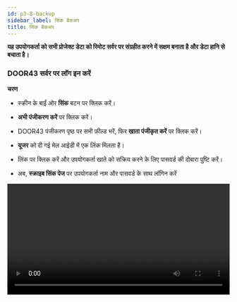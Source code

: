 ```yaml
---
id: p3-8-backup
sidebar_label: सिंक बैकअप
title: सिंक बैकअप
---
```


**यह उपयोगकर्ता को सभी प्रोजेक्ट डेटा को रिमोट सर्वर पर संग्रहीत करने में सक्षम बनाता है और डेटा हानि से बचाता है।**

### DOOR43 सर्वर पर लॉग इन करें ###

 

**चरण**

- स्क्रीन के बाईं ओर **सिंक** बटन पर क्लिक करें।
  
- **अभी पंजीकरण करें** पर क्लिक करें।
- DOOR43 पंजीकरण पृष्ठ पर सभी फ़ील्ड भरें, फिर **खाता पंजीकृत करें** पर क्लिक करें।
- **यूजर** को दी गई मेल आईडी में एक लिंक मिलता है।
- लिंक पर क्लिक करें और उपयोगकर्ता खाते को सक्रिय करने के लिए पासवर्ड की दोबारा पुष्टि करें।
- अब, **स्क्राइब सिंक पेज** पर उपयोगकर्ता नाम और पासवर्ड के साथ लॉगिन करें
<video controls src="/0.5.5/en-Logintotheserver.mov" width="100%" type="video/mov"/>

<p><h2></h2></p>

### क्लाउड सिंक ###
**चरण**

- अपने DOOR 43 खाते तक पहुंचने के लिए एक वैध उपयोगकर्ता नाम और पासवर्ड दर्ज करें।
- **सिंक** फलक से उस प्रोजेक्ट का चयन करें जिस पर आप काम करना चाहते हैं।
- वांछित प्रोजेक्ट का चयन करने के बाद सिंक फलक पर **क्लाउड सिंक** बटन पर क्लिक करें।
- एक प्रगति पट्टी दिखाई देगी, जो **सिंक** प्रक्रिया की स्थिति और पूर्णता दिखाएगी।
- एक बार प्रोजेक्ट सफलतापूर्वक सिंक हो जाने पर, इसे **क्लाउड प्रोजेक्ट्स** फलक के नीचे सूचीबद्ध किया जाएगा।

<video controls src="/0.5.5/en-cloudsync.mov" width="100%" type="video/mp4"/>

### सर्वर से प्रोजेक्ट को मर्ज करते समय एक बैकअप बनाना ###

**<i>यह प्रोजेक्ट प्रबंधकों और प्रशासकों के लिए है।</i>**

**चरण**

- सिस्टम सेटिंग में **Appdata** फ़ोल्डर में जाएँ।
- अपने प्रोजेक्ट बैकअप फ़ोल्डर को खोलें ताकि आप अपने बैकअप्स देख सकें।
- पिछले डेटा को पुनर्प्राप्त करने के लिए, डेटा को प्रोजेक्ट फ़ोल्डर में कॉपी और पेस्ट करें।
<video controls src="/assets/backups.mov" width="100%" type="video/mov"/>
<p> </p>

### टिप्पणी ###
  - जब हम **सिंक** मर्ज ऑपरेशन करते हैं, तो बैकअप फ़ोल्डर में एक बैकअप जोड़ा जाता है, और वर्तमान में बैकअप की अधिकतम संख्या 5 है, पुराने बैकअप को सूची से बाहर कर दिया जाता है।
  - प्रोजेक्ट को स्क्राइब में वापस आयात करते समय परस्पर मतभेद प्रोजेक्ट डेटा में त्रुटि हो सकती है। स्क्राइब इसे स्वचालित रूप से संभाल नहीं पाता है।
  - जब उपयोगकर्ता को कोई त्रुटि संदेश प्राप्त होता है, तो उसे उपयोगकर्ता द्वारा हल किया जाना चाहिए।